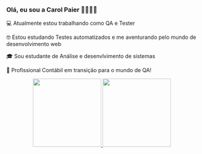 ### Olá, eu sou a Carol Paier 👩🏾🖐🏾

💻 Atualmente estou trabalhando como QA e Tester

🤓 Estou estudando Testes automatizados e me aventurando pelo mundo de desenvolvimento web

🎓 Sou estudante de Análise e desenvlvimento de sistemas

📒 Profissional Contábil em transição para o mundo de QA!

<div align="center">
  <a href="https://github.com/carolpaier">
  <img height="180em" src="https://github-readme-stats.vercel.app/api?username=carolpaier&show_icons=true&theme=star&include_all_commits=true&count_private=true"/>
  <img height="180em" src="https://github-readme-stats.vercel.app/api/top-langs/?username=carolpaier&layout=compact&langs_count=7&theme=star"/>
</div>


